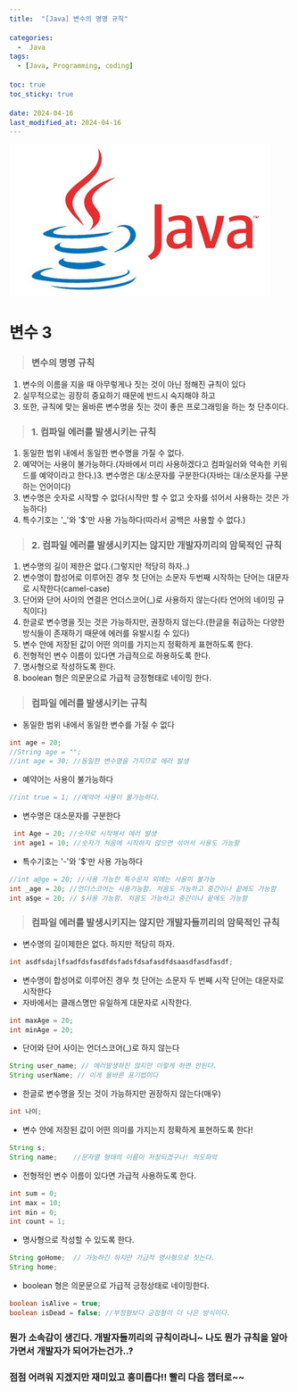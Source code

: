 ```yaml
---
title:  "[Java] 변수의 명명 규칙" 

categories:
  -  Java
tags:
  - [Java, Programming, coding]

toc: true
toc_sticky: true

date: 2024-04-16
last_modified_at: 2024-04-16
---
```


![java.png](/assets/images/java.png)

# 변수 3

> ### 변수의 명명 규칙
1. 변수의 이름을 지을 때 아무렇게나 짓는 것이 아닌 정해진 규칙이 있다
2. 실무적으로는 굉장히 중요하기 때문에 반드시 숙지해야 하고
3. 또한, 규칙에 맞는 올바른 변수명을 짓는 것이 좋은 프로그래밍을 하는 첫 단추이다.

> ### 1. 컴파일 에러를 발생시키는 규칙
1. 동일한 범위 내에서 동일한 변수명을 가질 수 없다.
2. 예약어는 사용이 불가능하다.(자바에서 미리 사용하겠다고 컴파일러와 약속한 키워드를 예약이라고 한다.)3.  변수명은 대/소문자를 구분한다(자바는 대/소문자를 구분하는 언어이다)
4. 변수명은 숫자로 시작할 수 없다(시작만 할 수 없고 숫자를 섞어서 사용하는 것은 가능하다)
5. 특수기호는 '_'와 '$'만 사용 가능하다(따라서 공백은 사용할 수 없다.) 

> ### 2. 컴파일 에러를 발생시키지는 않지만 개발자끼리의 암묵적인 규칙 
1. 변수명의 길이 제한은 없다.(그렇지만 적당히 하자..)
2. 변수명이 합성어로 이루어진 경우 첫 단어는 소문자 두번째 시작하는 단어는 대문자로 시작한다(camel-case)
3. 단어와 단어 사이의 연결은 언더스코어(_)로 사용하지 않는다(타 언어의 네이밍 규칙이다)
4. 한글로 변수명을 짓는 것은 가능하지만, 권장하지 않는다.(한글을 취급하는 다양한 방식들이 존재하기 때문에 에러를 유발시킬 수 있다)
5. 변수 안에 저장된 값이 어떤 의미를 가지는지 정확하게 표현하도록 한다.
6. 전형적인 변수 이름이 있다면 가급적으로 하용하도록 한다.
7. 명사형으로 작성하도록 한다.
8. boolean 형은 의문문으로 가급적 긍정형태로 네이밍 한다.

> ### 컴파일 에러를 발생시키는 규칙
- 동일한 범위 내에서 동일한 변수를 가질 수 없다

~~~java
int age = 20;
//String age = "";
//int age = 30; //동일한 변수명을 가지므로 에러 발생
~~~

- 예약어는 사용이 불가능하다

~~~java
//int true = 1; //예약어 사용이 불가능하다.
~~~

- 변수명은 대소문자를 구분한다

~~~java
 int Age = 20; //숫자로 시작해서 에러 발생
 int age1 = 10; //숫자가 처음에 시작하지 않으면 섞어서 사용도 가능함
~~~

- 특수기호는 '-'와 '$'만 사용 가능하다

~~~java
//int a@ge = 20; //사용 가능한 특수문자 외에는 사용이 불가능
int _age = 20; //언더스코어는 사용가능함. 처음도 가능하고 중간이나 끝에도 가능함
int a$ge = 20; // $사용 가능함. 처음도 가능하고 중간이나 끝에도 가능함
~~~

> ### 컴파일 에러를 발생시키지는 않지만 개발자들끼리의 암묵적인 규칙
- 변수명의 길이제한은 없다. 하지만 적당히 하자.

~~~java
int asdfsdajlfsadfdsfasdfdsfadsfdsafasdfdsaasdfasdfasdf;
~~~

- 변수명이 합성어로 이루어진 경우 첫 단어는 소문자 두 번째 시작 단어는 대문자로 시작한다
- 자바에서는 클래스명만 유일하게 대문자로 시작한다.

~~~java
int maxAge = 20;
int minAge = 20;
~~~

- 단어와 단어 사이는 언더스코어(_)로 하지 않는다

~~~java
String user_name; // 에러발생하진 않지만 이렇게 하면 안된다.
String userName; // 이게 올바른 표기법이다
~~~

- 한글로 변수명을 짓는 것이 가능하지만 권장하지 않는다(매우)

~~~java
int 나이;
~~~

- 변수 안에 저장된 값이 어떤 의미를 가지는지 정확하게 표현하도록 한다!

~~~java
String s;
String name;    //문자열 형태의 이름이 저장되겠구나! 의도파악
~~~

- 전형적인 변수 이름이 있다면 가급적 사용하도록 한다.

~~~java
int sum = 0;
int max = 10;
int min = 0;
int count = 1;
~~~

- 명사형으로 작성할 수 있도록 한다.

~~~java
String goHome;  // 가능하긴 하지만 가급적 명사형으로 짓는다.
String home;
~~~

- boolean 형은 의문문으로 가급적 긍정상태로 네이밍한다.

~~~java
boolean isAlive = true;
boolean isDead = false; //부정형보다 긍정형이 더 나은 방식이다.
~~~

### 뭔가 소속감이 생긴다. 개발자들끼리의 규칙이라니~ 나도 뭔가 규칙을 알아가면서 개발자가 되어가는건가..?

### 점점 어려워 지겠지만 재미있고 흥미롭다!! 빨리 다음 챕터로~~
